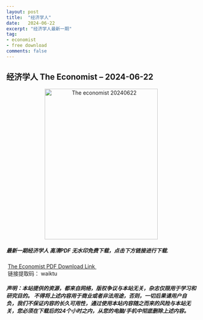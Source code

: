 ```yaml
---
layout: post
title:  "经济学人"
date:   2024-06-22
excerpt: "经济学人最新一期"
tag:
- economist
- free download
comments: false
---
```


## 经济学人 The Economist – 2024-06-22


<div align="center">
<img src="https://i.postimg.cc/SRQ6GmQY/The-Economist-June-22-28-2024-00.png" alt="The economist 20240622" border="0" width = 300 height = 400 /> 
</div>


 <h5>最新一期经济学人 高清PDF 无水印免费下载，点击下方链接进行下载. </h5>
 
  <a href="https://wwk.lanzout.com/itVSM22nh71i">The Economist PDF Download Link </a>  
  <br/>
  链接提取码： waiktu
 
##### 声明：本站提供的资源，都来自网络，版权争议与本站无关，杂志仅限用于学习和研究目的。 不得将上述内容用于商业或者非法用途，否则，一切后果请用户自负，我们不保证内容的长久可用性，通过使用本站内容随之而来的风险与本站无关，您必须在下载后的24个小时之内，从您的电脑/手机中彻底删除上述内容。
 

